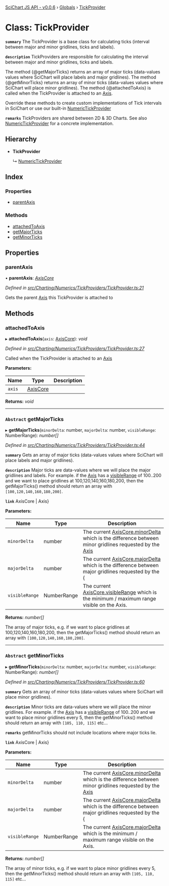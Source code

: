 [SciChart JS API - v0.0.6](../README.md) › [Globals](../globals.md) › [TickProvider](tickprovider.md)

# Class: TickProvider

**`summary`** The TickProvider is a base class for calculating ticks (interval between major and minor gridlines, ticks and labels).

**`description`** TickProviders are responsible for calculating the interval between major and minor gridlines, ticks and labels.

The method {@getMajorTicks} returns an array of major ticks (data-values values where SciChart will place labels and major gridlines).
The method {@getMinorTicks} returns an array of minor ticks (data-values values where SciChart will place minor gridlines).
The method {@attachedToAxis} is called when the TickProvider is attached to an [Axis](axiscore.md).

Override these methods to create custom implementations of Tick intervals in SciChart or use our built-in [NumericTickProvider](numerictickprovider.md)

**`remarks`** 
TickProviders are shared between 2D & 3D Charts.
See also [NumericTickProvider](numerictickprovider.md) for a concrete implementation.

## Hierarchy

* **TickProvider**

  ↳ [NumericTickProvider](numerictickprovider.md)

## Index

### Properties

* [parentAxis](tickprovider.md#parentaxis)

### Methods

* [attachedToAxis](tickprovider.md#attachedtoaxis)
* [getMajorTicks](tickprovider.md#abstract-getmajorticks)
* [getMinorTicks](tickprovider.md#abstract-getminorticks)

## Properties

###  parentAxis

• **parentAxis**: *[AxisCore](axiscore.md)*

*Defined in [src/Charting/Numerics/TickProviders/TickProvider.ts:21](https://github.com/ABTSoftware/SciChart.Dev/blob/f6fba97af2/Web/src/SciChart/src/Charting/Numerics/TickProviders/TickProvider.ts#L21)*

Gets the parent [Axis](axiscore.md) this TickProvider is attached to

## Methods

###  attachedToAxis

▸ **attachedToAxis**(`axis`: [AxisCore](axiscore.md)): *void*

*Defined in [src/Charting/Numerics/TickProviders/TickProvider.ts:27](https://github.com/ABTSoftware/SciChart.Dev/blob/f6fba97af2/Web/src/SciChart/src/Charting/Numerics/TickProviders/TickProvider.ts#L27)*

Called when the TickProvider is attached to an [Axis](axiscore.md)

**Parameters:**

Name | Type | Description |
------ | ------ | ------ |
`axis` | [AxisCore](axiscore.md) |   |

**Returns:** *void*

___

### `Abstract` getMajorTicks

▸ **getMajorTicks**(`minorDelta`: number, `majorDelta`: number, `visibleRange`: NumberRange): *number[]*

*Defined in [src/Charting/Numerics/TickProviders/TickProvider.ts:44](https://github.com/ABTSoftware/SciChart.Dev/blob/f6fba97af2/Web/src/SciChart/src/Charting/Numerics/TickProviders/TickProvider.ts#L44)*

**`summary`** Gets an array of major ticks (data-values values where SciChart will place labels and major gridlines).

**`description`** Major ticks are data-values where we will place the major gridlines and labels. For example. if the [Axis](axiscore.md)
has a [visibleRange](axiscore.md#visiblerange) of 100..200 and we want to place gridlines at 100,120,140,160,180,200, then the
getMajorTicks() method should return an array with ```[100,120,140,160,180,200]```.

**`link`** AxisCore | Axis}

**Parameters:**

Name | Type | Description |
------ | ------ | ------ |
`minorDelta` | number | The current [AxisCore.minorDelta](axiscore.md#minordelta) which is the difference between minor gridlines requested by the [Axis](axiscore.md) |
`majorDelta` | number | The current [AxisCore.majorDelta](axiscore.md#majordelta) which is the difference between major gridlines requested by the { |
`visibleRange` | NumberRange | The current [AxisCore.visibleRange](axiscore.md#visiblerange) which is the minimum / maximum range visible on the Axis. |

**Returns:** *number[]*

The array of major ticks, e.g. if we want to place gridlines at 100,120,140,160,180,200, then the
getMajorTicks() method should return an array with ```[100,120,140,160,180,200]```.

___

### `Abstract` getMinorTicks

▸ **getMinorTicks**(`minorDelta`: number, `majorDelta`: number, `visibleRange`: NumberRange): *number[]*

*Defined in [src/Charting/Numerics/TickProviders/TickProvider.ts:60](https://github.com/ABTSoftware/SciChart.Dev/blob/f6fba97af2/Web/src/SciChart/src/Charting/Numerics/TickProviders/TickProvider.ts#L60)*

**`summary`** Gets an array of minor ticks (data-values values where SciChart will place minor gridlines).

**`description`** Minor ticks are data-values where we will place the minor gridlines. For example. if the [Axis](axiscore.md)
has a [visibleRange](axiscore.md#visiblerange) of 100..200 and we want to place minor gridlines every 5, then the
getMinorTicks() method should return an array with ```[105, 110, 115]``` etc...

**`remarks`** getMinorTicks should not include locations where major ticks lie.

**`link`** AxisCore | Axis}

**Parameters:**

Name | Type | Description |
------ | ------ | ------ |
`minorDelta` | number | The current [AxisCore.minorDelta](axiscore.md#minordelta) which is the difference between minor gridlines requested by the [Axis](axiscore.md) |
`majorDelta` | number | The current [AxisCore.majorDelta](axiscore.md#majordelta) which is the difference between major gridlines requested by the { |
`visibleRange` | NumberRange | The current [AxisCore.majorDelta](axiscore.md#majordelta) which is the minimum / maximum range visible on the Axis. |

**Returns:** *number[]*

The array of minor ticks, e.g. if we want to place minor gridlines every 5, then the
getMinorTicks() method should return an array with ```[105, 110, 115]``` etc...
